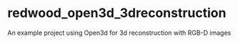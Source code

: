 # redwood_open3d_3dreconstruction
An example project using Open3d for 3d reconstruction with RGB-D images
